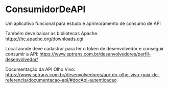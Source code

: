 # ConsumidorDeAPI
Um aplicativo funcional para estudo e aprimoramento de consumo de API

Também deve baixar as bibliotecas Apache.
https://hc.apache.org/downloads.cgi

Local aonde deve cadastrar para ter o token de desenvolvedor e conseguir consumir a API:
https://www.sptrans.com.br/desenvolvedores/perfil-desenvolvedor/

Documentação da API Olho Vivo:
https://www.sptrans.com.br/desenvolvedores/api-do-olho-vivo-guia-de-referencia/documentacao-api/#docApi-autenticacao
